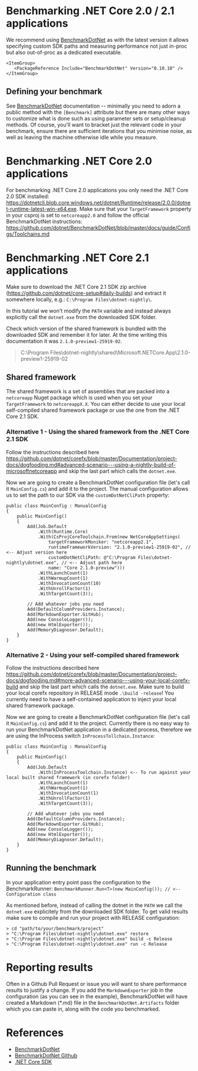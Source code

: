 # Benchmarking .NET Core 2.0 / 2.1 applications

We recommend using [BenchmarkDotNet](https://github.com/dotnet/BenchmarkDotNet) as with the latest version it allows specifying custom SDK paths and measuring performance not just in-proc but also out-of-proc as a dedicated executable.

```
<ItemGroup>
   <PackageReference Include="BenchmarkDotNet" Version="0.10.10" />
</ItemGroup>
```

## Defining your benchmark

See [BenchmarkDotNet](http://benchmarkdotnet.org/Guides/GettingStarted.htm) documentation -- minimally you need to adorn a public method with the `[Benchmark]` attribute but there are many other ways to customize what is done such as using parameter sets or setup/cleanup methods. Of course, you'll want to bracket just the relevant code in your benchmark, ensure there are sufficient iterations that you minimise noise, as well as leaving the machine otherwise idle while you measure.

# Benchmarking .NET Core 2.0 applications
For benchmarking .NET Core 2.0 applications you only need the .NET Core 2.0 SDK installed: https://dotnetcli.blob.core.windows.net/dotnet/Runtime/release/2.0.0/dotnet-runtime-latest-win-x64.exe. Make sure that your `TargetFramework` property in your csproj is set to `netcoreapp2.0` and follow the official BenchmarkDotNet instructions: https://github.com/dotnet/BenchmarkDotNet/blob/master/docs/guide/Configs/Toolchains.md

# Benchmarking .NET Core 2.1 applications
Make sure to download the .NET Core 2.1 SDK zip archive (https://github.com/dotnet/core-setup#daily-builds) and extract it somewhere locally, e.g.: `C:\Program Files\dotnet-nightly\`.

In this tutorial we won't modify the `PATH` variable and instead always explicitly call the `dotnet.exe` from the downloaded SDK folder.

Check which version of the shared framework is bundled with the downloaded SDK and remember it for later. At the time writing this documentation it was `2.1.0-preview1-25919-02`.
> C:\Program Files\dotnet-nightly\shared\Microsoft.NETCore.App\2.1.0-preview1-25919-02

## Shared framework
The shared framework is a set of assemblies that are packed into a `netcoreapp` Nuget package which is used when you set your `TargetFramework` to `netcoreappX.X`. You can either decide to use your local self-compiled shared framework package or use the one from the .NET Core 2.1 SDK.

### Alternative 1 - Using the shared framework from the .NET Core 2.1 SDK
Follow the instructions described here https://github.com/dotnet/corefx/blob/master/Documentation/project-docs/dogfooding.md#advanced-scenario---using-a-nightly-build-of-microsoftnetcoreapp and skip the last part which calls the `dotnet.exe`.

Now we are going to create a BenchmarkDotNet configuration file (let's call it `MainConfig.cs`) and add it to the project. The manual configuration allows us to set the path to our SDK via the `customDotNetCliPath` property: 

```
public class MainConfig : ManualConfig
{
    public MainConfig()
    {
        Add(Job.Default
            .With(Runtime.Core)
            .With(CsProjCoreToolchain.From(new NetCoreAppSettings(
                targetFrameworkMoniker: "netcoreapp2.1",
                runtimeFrameworkVersion: "2.1.0-preview1-25919-02", // <-- Adjust version here
                customDotNetCliPath: @"C:\Program Files\dotnet-nightly\dotnet.exe", // <-- Adjust path here
                name: "Core 2.1.0-preview")))
            .WithLaunchCount(1)
            .WithWarmupCount(1)
            .WithInvocationCount(10)
            .WithUnrollFactor(1)
            .WithTargetCount(3));

        // Add whatever jobs you need
        Add(DefaultColumnProviders.Instance);
        Add(MarkdownExporter.GitHub);
        Add(new ConsoleLogger());
        Add(new HtmlExporter());
        Add(MemoryDiagnoser.Default);
    }
}
```

### Alternative 2 - Using your self-compiled shared framework
Follow the instructions described here https://github.com/dotnet/corefx/blob/master/Documentation/project-docs/dogfooding.md#more-advanced-scenario---using-your-local-corefx-build and skip the last part which calls the `dotnet.exe`.
Make sure to build your local corefx repository in RELEASE mode `.\build -release`! You currently need to have a self-contained application to inject your local shared framework package.

Now we are going to create a BenchmarkDotNet configuration file (let's call it `MainConfig.cs`) and add it to the project. Currently there is no easy way to run your BenchmarkDotNet application in a dedicated process, therefore we are using the InProcess switch `InProcessTollchain.Instance`:

```
public class MainConfig : ManualConfig
{
    public MainConfig()
    {
        Add(Job.Default
            .With(InProcessToolchain.Instance) <-- To run against your local built shared framework (in corefx folder)
            .WithLaunchCount(1)
            .WithWarmupCount(1)
            .WithInvocationCount(1)
            .WithUnrollFactor(1)
            .WithTargetCount(3));

        // Add whatever jobs you need
        Add(DefaultColumnProviders.Instance);
        Add(MarkdownExporter.GitHub);
        Add(new ConsoleLogger());
        Add(new HtmlExporter());
        Add(MemoryDiagnoser.Default);
    }
}
```

## Running the benchmark

In your application entry point pass the configuration to the BenchmarkRunner:
`BenchmarkRunner.Run<T>(new MainConfig()); // <-- Configuration class`

As mentioned before, instead of calling the dotnet in the `PATH` we call the `dotnet.exe` explicitely from the downloaded SDK folder.
To get valid results make sure to compile and run your project with RELEASE configuration:

```
> cd "path/to/your/benchmark/project"
> "C:\Program Files\dotnet-nightly\dotnet.exe" restore
> "C:\Program Files\dotnet-nightly\dotnet.exe" build -c Release
> "C:\Program Files\dotnet-nightly\dotnet.exe" run -c Release
```

# Reporting results

Often in a Github Pull Request or issue you will want to share performance results to justify a change. If you add the `MarkdownExporter` job in the configuration (as you can see in the example), BenchmarkDotNet will have created a Markdown (*.md) file in the `BenchmarkDotNet.Artifacts` folder which you can paste in, along with the code you benchmarked.

# References
- [BenchmarkDotNet](http://benchmarkdotnet.org/)
- [BenchmarkDotNet Github](https://github.com/dotnet/BenchmarkDotNet)
- [.NET Core SDK](https://github.com/dotnet/core-setup)
